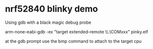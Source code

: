 # nrf52840 blinky demo

Using gdb with a black magic debug probe

arm-none-eabi-gdb -ex "target extended-remote \\\\.\\COMxxx" pinky.elf

at the gdb prompt use the bmp command to attach to the target cpu

